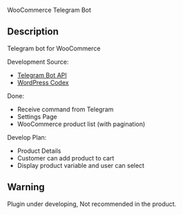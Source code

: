 WooCommerce Telegram Bot

Description
-----------

Telegram bot for WooCommerce 

Development Source:
- [Telegram Bot API](https://core.telegram.org/bots/api)
- [WordPress Codex](https://codex.wordpress.org) 

Done:
- Receive command from Telegram
- Settings Page
- WooCommerce product list (with pagination)

Develop Plan:
- Product Details
- Customer can add product to cart
- Display product variable and user can select



Warning
-
Plugin under developing, Not recommended in the product.